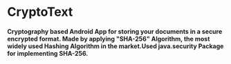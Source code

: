 # CryptoText

#### Cryptography based Android App for storing your documents in a secure encrypted format. Made by applying "SHA-256" Algorithm, the most widely used Hashing Algorithm in the market.Used java.security Package for implementing SHA-256. 


